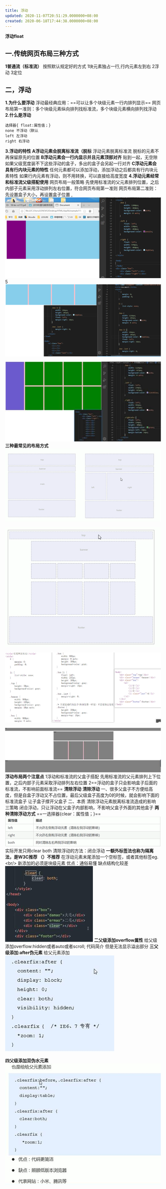 ```yaml
---
title: 浮动
updated: 2020-11-07T20:51:29.0000000+08:00
created: 2020-06-18T17:44:38.0000000+08:00
---
```


**浮动float**

## **一.传统网页布局三种方式**

**1普通流（标准流）**
按照默认规定好的方式
1块元素独占一行,行内元素左到右
2浮动
3定位

## **二，浮动**

**1.为什么要浮动**
浮动最经典应用：==可以让多个块级元素一行内排列显示==
网页布局第一准则：多个块级元素纵向排列找标准流，多个块级元素横向排列找浮动
**2.什么是浮动**

```
选择器{ float:属性值；}
none 不浮动（默认
left 左浮动
right 右浮动
```



**3.浮动的特性**
**A浮动元素会脱离标准流（脱标**
浮动元素脱离标准流
脱标的元素不再保留原先的位置
**B浮动元素会一行内显示并且元素顶部对齐**
贴到一起，无空隙
如果父级宽度装不下这些浮动的盒子，多出的盒子会另起一行对齐
**C浮动元素会具有行内块元素的特性**
任何元素都可以添加浮动，添加浮动之后都具有行内块元素特性
如果行内元素有浮动，则不用转换，可以直接给高度宽度
**4.浮动元素经常和标准流父级搭配使用**
网页布局一般策略
先使用标准流的父元素排列位置，之后内部子元素采用浮动排列左右位置，符合网页布局第一准则
网页布局第二准则：先设置盒子大小，再设置盒子位置
,
![image1](../../assets/b1b83000479246d4b1e9f0884ccc0234.png)
5
![image2](../../assets/2ea57ba34a00413bbce53d08f651adb6.png)

![image3](../../assets/df02b3ef57654bbdb7fa206e4bec2c48.jpg)
**三种最常见的布局方式**
![image4](../../assets/d08126b83c604b74ae1f2afe511f600f.png)

![image5](../../assets/61aec0d33a4b442cb492d8b091fc1f72.png)

![image6](../../assets/37005935cb0a4c3ca191c4b336d71cb4.png)

![image7](../../assets/fffa349c42ae4ff2a44e3df7eb0b5a2f.jpg)
**浮动布局两个注意点**
1浮动和标准流的父盒子搭配
先用标准流的父元素排列上下位置，之后内部子元素采取浮动排列左右位置
2==浮动的盒子只会影响盒子后面的标准流，不影响前面标准流==
**清除浮动**
**清除浮动**
一、很多父盒子不方便给高度，但是自盒子浮动又不占位置，最后父级盒子高度为0的时候，就会影响下面的标准流盒子
让子盒子撑开父盒子
二、本质
清除浮动元素脱离标准流造成的影响
三策略
闭合浮动，只让浮动在父盒子内部影响，不影响父盒子外面的其他盒子
**两种清除浮动方式**
==一选择器{clear：属性值；}==
![image8](../../assets/30321b8edcf34a4b8d35e6df6a462f02.png)
实际开发只用clear both
清除浮动的方法：闭合浮动
**一额外标签法也称为隔离法，是W3C推荐 （）不推荐**
在浮动元素末尾添加一个空标签，或者其他标签eg.\<br/\>
新添加的必须是块级元素
优点：通俗易懂
缺点结构化较差
![image9](../../assets/66a29614191c4bfc9cdf4eae4438c352.jpg)
**二父级添加overflow属性**
给父级添加overflow:hidden或者auto或者scroll;
代码简介
但是无法显示溢出部分
**三父级添加:after伪元素**
给父元素添加
![image10](../../assets/469ae54d0aa046229fc4833166efda2e.jpg)

**四父级添加双伪水元素**
![image11](../../assets/b2e56384fc594cf995fc2b49637b7ad1.jpg)
